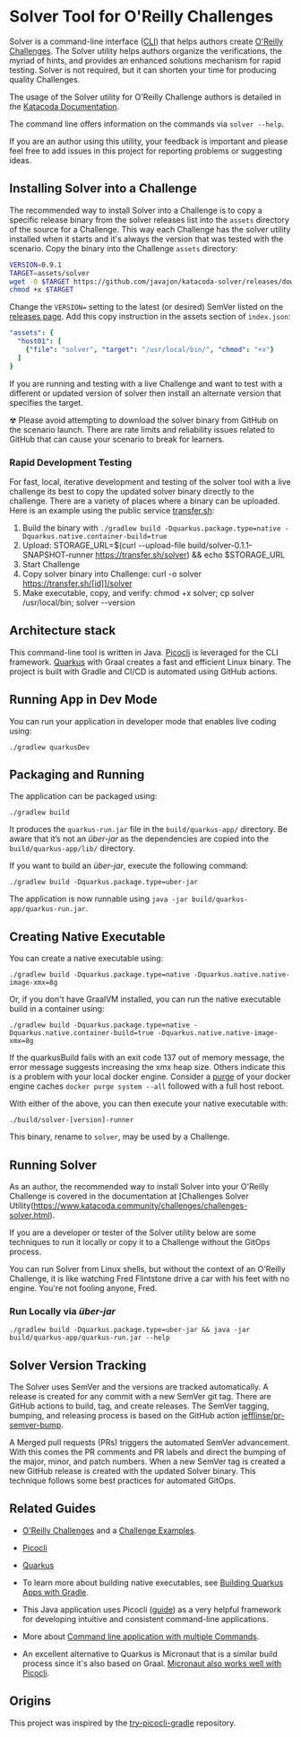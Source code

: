 # Solver Tool for O'Reilly Challenges

Solver is a command-line interface ([CLI](https://en.wikipedia.org/wiki/Command-line_interface)) that helps authors create [O'Reilly Challenges](https://www.katacoda.community/challenges/challenges.html). The Solver utility helps authors organize the verifications, the myriad of hints, and provides an enhanced solutions mechanism for rapid testing. Solver is not required, but it can shorten your time for producing quality Challenges.

The usage of the Solver utility for O'Reilly Challenge authors is detailed in the [Katacoda Documentation](https://www.katacoda.community/challenges/challenges-solver.html).

The command line offers information on the commands via `solver --help`.

If you are an author using this utility, your feedback is important and please feel free to add issues in this project for reporting problems or suggesting ideas.

## Installing Solver into a Challenge

The recommended way to install Solver into a Challenge is to copy a specific release binary from the solver releases list into the `assets` directory of the source for a Challenge. This way each Challenge has the solver utility installed when it starts and it's always the version that was tested with the scenario. Copy the binary into the Challenge `assets` directory:

```sh
VERSION=0.9.1
TARGET=assets/solver
wget -O $TARGET https://github.com/javajon/katacoda-solver/releases/download/$VERSION/solver-$VERSION-runner
chmod +x $TARGET
```
Change the `VERSION=` setting to the latest (or desired) SemVer listed on the [releases page](https://github.com/javajon/katacoda-solver/releases). Add this copy instruction in the assets section of `index.json`:

```yaml
"assets": {
  "host01": [
    {"file": "solver", "target": "/usr/local/bin/", "chmod": "+x"}
  ]
} 
```
If you are running and testing with a live Challenge and want to test with a different or updated version of solver then install an alternate version that specifies the target.

☢ Please avoid attempting to download the solver binary from GitHub on the scenario launch. There are rate limits and reliability issues related to GitHub that can cause your scenario to break for learners.

### Rapid Development Testing

For fast, local, iterative development and testing of the solver tool with a live challenge its best to copy the updated solver binary directly to the challenge. There are a variety of places where a binary can be uploaded. Here is an example using the public service [transfer.sh](https://transfer.sh/):

1. Build the binary with `./gradlew build -Dquarkus.package.type=native -Dquarkus.native.container-build=true`
2. Upload: STORAGE_URL=$(curl --upload-file build/solver-0.1.1-SNAPSHOT-runner https://transfer.sh/solver) && echo $STORAGE_URL
3. Start Challenge
4. Copy solver binary into Challenge: curl -o solver https://transfer.sh/[id]]/solver
5. Make executable, copy, and verify: chmod +x solver; cp solver /usr/local/bin; solver --version

## Architecture stack

This command-line tool is written in Java. [Picocli](https://picocli.info/) is leveraged for the CLI framework. [Quarkus](https://quarkus.io/) with Graal creates a fast and efficient Linux binary. The project is built with Gradle and CI/CD is automated using GitHub actions.

## Running App in Dev Mode

You can run your application in developer mode that enables live coding using:

```shell script
./gradlew quarkusDev
```

## Packaging and Running

The application can be packaged using:

```shell script
./gradlew build
```

It produces the `quarkus-run.jar` file in the `build/quarkus-app/` directory.
Be aware that it’s not an _über-jar_ as the dependencies are copied into the `build/quarkus-app/lib/` directory.

If you want to build an _über-jar_, execute the following command:

```shell script
./gradlew build -Dquarkus.package.type=uber-jar
```

The application is now runnable using `java -jar build/quarkus-app/quarkus-run.jar`.

## Creating Native Executable

You can create a native executable using:

```shell script
./gradlew build -Dquarkus.package.type=native -Dquarkus.native.native-image-xmx=8g
```

Or, if you don't have GraalVM installed, you can run the native executable build in a container using:

```shell script
./gradlew build -Dquarkus.package.type=native -Dquarkus.native.container-build=true -Dquarkus.native.native-image-xmx=8g
```

If the quarkusBuild fails with an exit code 137 out of memory message, the error message suggests increasing the xmx heap size. Others indicate this is a problem with your local docker engine. Consider a [purge](https://www.digitalocean.com/community/tutorials/how-to-remove-docker-images-containers-and-volumes) of your docker engine caches `docker purge system --all` followed with a full host reboot.

With either of the above, you can then execute your native executable with:

```shell script
./build/solver-[version]-runner
```
This binary, rename to `solver`, may be used by a Challenge.

## Running Solver

As an author, the recommended way to install Solver into your O'Reilly Challenge is covered in the documentation at [Challenges Solver Utility(https://www.katacoda.community/challenges/challenges-solver.html).

If you are a developer or tester of the Solver utility below are some techniques to run it locally or copy it to a Challenge without the GitOps process.

You can run Solver from Linux shells, but without the context of an O'Reilly Challenge, it is like watching Fred Flintstone drive a car with his feet with no engine. You're not fooling anyone, Fred.

### Run Locally via _über-jar_

```shell
./gradlew build -Dquarkus.package.type=uber-jar && java -jar build/quarkus-app/quarkus-run.jar --help
```
## Solver Version Tracking

The Solver uses SemVer and the versions are tracked automatically. A release is created for any commit with a new SemVer git tag. There are GitHub actions to build, tag, and create releases. The SemVer tagging, bumping, and releasing process is based on the GitHub action [jefflinse/pr-semver-bump](https://github.com/jefflinse/pr-semver-bump). 

A Merged pull requests (PRs) triggers the automated SemVer advancement. With this comes the PR comments and PR labels and direct the bumping of the major, minor, and patch numbers. When a new SemVer tag is created a new GitHub release is created with the updated Solver binary. This technique follows some best practices for automated GitOps.

## Related Guides

- [O'Reilly Challenges](https://www.katacoda.community/challenges/challenges.html) and a [Challenge Examples](https://katacoda.com/scenario-examples/courses/challenges).

- [Picocli](https://picocli.info/)

- [Quarkus](https://quarkus.io/)

- To learn more about building native executables, see [Building Quarkus Apps with Gradle](https://quarkus.io/guides/gradle-tooling).

- This Java application uses Picocli ([guide](https://quarkus.io/guides/picocli)) as a very helpful framework for developing intuitive and consistent command-line applications.

- More about [Command line application with multiple Commands](https://quarkus.io/guides/picocli#command-line-application-with-multiple-commands).

- An excellent alternative to Quarkus is Micronaut that is a similar build process since it's also based on Graal. [Micronaut also works well with Picocli](https://picocli.info/#_micronaut_example).

## Origins

This project was inspired by the [try-picocli-gradle](https://github.com/ia3andy/try-picocli-gradle) repository.

